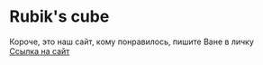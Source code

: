 # Rubik's cube
Короче, это наш сайт, кому понравилось, пишите Ване в личку\
[Ссылка на сайт](https://vankad24.github.io/rubiks_cube/)
